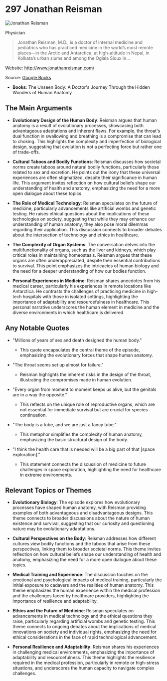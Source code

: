 # 297 Jonathan Reisman


![Jonathan Reisman](https://encrypted-tbn0.gstatic.com/images?q=tbn:ANd9GcQB4xTsgGY14VR0DLOoKN8mGBkF_uPGlE4e3Mxmvr8FKoFmP2mnpAhSZg&s=0)

Physician

> Jonathan Reisman, M.D., is a doctor of internal medicine and pediatrics who has practiced medicine in the world’s most remote places—in the Arctic and Antarctica, at high-altitude in Nepal, in Kolkata’s urban slums and among the Oglala Sioux in...

Website: http://www.jonathanreisman.com/

Source: [Google Books](https://books.google.com/books/about/The_Unseen_Body.html?id=55oOEAAAQBAJ&source=kp_author_description)

- **Books**: The Unseen Body: A Doctor's Journey Through the Hidden Wonders of Human Anatomy


## The Main Arguments

- **Evolutionary Design of the Human Body**: Reisman argues that human anatomy is a result of evolutionary processes, showcasing both advantageous adaptations and inherent flaws. For example, the throat's dual function in swallowing and breathing is a compromise that can lead to choking. This highlights the complexity and imperfection of biological design, suggesting that evolution is not a perfecting force but rather one of trade-offs.

- **Cultural Taboos and Bodily Functions**: Reisman discusses how societal norms create taboos around natural bodily functions, particularly those related to sex and excretion. He points out the irony that these universal experiences are often stigmatized, despite their significance in human life. This argument invites reflection on how cultural beliefs shape our understanding of health and anatomy, emphasizing the need for a more open dialogue about these topics.

- **The Role of Medical Technology**: Reisman speculates on the future of medicine, particularly advancements like artificial wombs and genetic testing. He raises ethical questions about the implications of these technologies on society, suggesting that while they may enhance our understanding of human anatomy, they also pose moral dilemmas regarding their application. This discussion connects to broader debates about the intersection of technology and ethics in healthcare.

- **The Complexity of Organ Systems**: The conversation delves into the multifunctionality of organs, such as the liver and kidneys, which play critical roles in maintaining homeostasis. Reisman argues that these organs are often underappreciated, despite their essential contributions to survival. This point emphasizes the intricacies of human biology and the need for a deeper understanding of how our bodies function.

- **Personal Experiences in Medicine**: Reisman shares anecdotes from his medical career, particularly his experiences in remote locations like Antarctica. He contrasts the challenges of practicing medicine in high-tech hospitals with those in isolated settings, highlighting the importance of adaptability and resourcefulness in healthcare. This personal narrative underscores the human element in medicine and the diverse environments in which healthcare is delivered.

## Any Notable Quotes

- "Millions of years of sex and death designed the human body."
  - This quote encapsulates the central theme of the episode, emphasizing the evolutionary forces that shape human anatomy.

- "The throat seems set up almost for failure."
  - Reisman highlights the inherent risks in the design of the throat, illustrating the compromises made in human evolution.

- "Every organ from moment to moment keeps us alive, but the genitals are in a way the opposite."
  - This reflects on the unique role of reproductive organs, which are not essential for immediate survival but are crucial for species continuation.

- "The body is a tube, and we are just a fancy tube."
  - This metaphor simplifies the complexity of human anatomy, emphasizing the basic structural design of the body.

- "I think the health care that is needed will be a big part of that [space exploration]."
  - This statement connects the discussion of medicine to future challenges in space exploration, highlighting the need for healthcare in extreme environments.

## Relevant Topics or Themes

- **Evolutionary Biology**: The episode explores how evolutionary processes have shaped human anatomy, with Reisman providing examples of both advantageous and disadvantageous designs. This theme connects to broader discussions about the nature of human existence and survival, suggesting that our curiosity and questioning nature may be evolutionary adaptations.

- **Cultural Perspectives on the Body**: Reisman addresses how different cultures view bodily functions and the taboos that arise from these perspectives, linking them to broader societal norms. This theme invites reflection on how cultural beliefs shape our understanding of health and anatomy, emphasizing the need for a more open dialogue about these topics.

- **Medical Training and Experience**: The discussion touches on the emotional and psychological impacts of medical training, particularly the initial exposure to cadavers and the realities of human anatomy. This theme emphasizes the human experience within the medical profession and the challenges faced by healthcare providers, highlighting the importance of resilience and adaptability.

- **Ethics and the Future of Medicine**: Reisman speculates on advancements in medical technology and the ethical questions they raise, particularly regarding artificial wombs and genetic testing. This theme connects to ongoing debates about the implications of medical innovations on society and individual rights, emphasizing the need for ethical considerations in the face of rapid technological advancement.

- **Personal Resilience and Adaptability**: Reisman shares his experiences in challenging medical environments, emphasizing the importance of adaptability and resourcefulness. This theme highlights the resilience required in the medical profession, particularly in remote or high-stress situations, and underscores the human capacity to navigate complex challenges.

